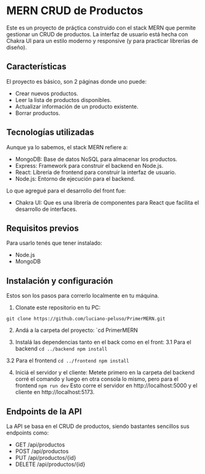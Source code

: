 # MERN CRUD de Productos
Este es un proyecto de práçtica construido con el stack MERN que permite gestionar un CRUD de productos. La interfaz de usuario está hecha con Chakra UI para un estilo moderno y responsive (y para practicar librerías de diseño). 

## Características
El proyecto es básico, son 2 páginas donde uno puede:
- Crear nuevos productos.
- Leer la lista de productos disponibles.
- Actualizar información de un producto existente.
- Borrar productos.

## Tecnologías utilizadas
Aunque ya lo sabemos, el stack MERN refiere a:
- MongoDB: Base de datos NoSQL para almacenar los productos.
- Express: Framework para construir el backend en Node.js.
- React: Librería de frontend para construir la interfaz de usuario.
- Node.js: Entorno de ejecución para el backend.

Lo que agregué para el desarrollo del front fue:
- Chakra UI: Que es una librería de componentes para React que facilita el desarrollo de interfaces.
  
## Requisitos previos
Para usarlo tenés que tener instalado:
- Node.js
- MongoDB

## Instalación y configuración
Estos son los pasos para correrlo localmente en tu máquina.
1. Clonate este repositorio en tu PC:

`git clone https://github.com/luciano-peluso/PrimerMERN.git`

2. Andá a la carpeta del proyecto:
`cd PrimerMERN

3. Instalá las dependencias tanto en el back como en el front:
3.1 Para el backend
`cd ../backend
npm install`

3.2 Para el frontend
`cd ../frontend
npm install`

4. Iniciá el servidor y el cliente:
Metete primero en la carpeta del backend corré el comando y luego en otra consola lo mismo, pero para el frontend
`npm run dev`
Esto corre el servidor en http://localhost:5000 y el cliente en http://localhost:5173.

## Endpoints de la API
La API se basa en el CRUD de productos, siendo bastantes sencillos sus endpoints como:
- GET /api/productos
- POST /api/productos
- PUT /api/productos/{id}
- DELETE /api/productos/{id}
